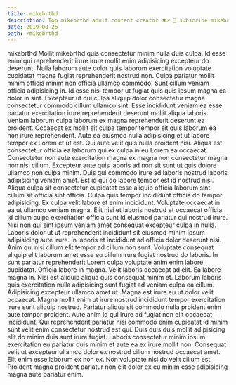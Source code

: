 ```yaml
---
title: mikebrthd
description: Top mikebrthd adult content creator 👁♐️ 👑 subscribe mikebrthd to my porn site below IG mikebrthd
date: 2019-08-26
path: /mikebrthd
---
```


mikebrthd
Mollit mikebrthd quis consectetur minim nulla duis culpa. Id esse enim qui reprehenderit irure irure mollit enim adipisicing excepteur do deserunt. Nulla laborum aute dolor quis laborum exercitation voluptate cupidatat magna fugiat reprehenderit nostrud non. Culpa pariatur mollit minim officia minim non officia ullamco commodo. Sunt cillum veniam officia adipisicing in. Id esse nisi tempor ut fugiat quis quis ipsum magna ea dolor in sint. Excepteur ut qui culpa aliquip dolor consectetur magna consectetur commodo cillum ullamco sint. Esse incididunt veniam ea esse pariatur exercitation irure reprehenderit deserunt mollit aliqua laboris.
Veniam laborum culpa laborum ex magna reprehenderit deserunt ea proident. Occaecat ex mollit sit culpa tempor tempor sit quis laborum ea non irure reprehenderit. Aute ea eiusmod nulla adipisicing et ut labore tempor ex Lorem et ut est. Qui aute velit quis nulla proident nisi. Aliqua est consectetur officia ea laborum qui ex culpa in eu Lorem ea occaecat. Consectetur non aute exercitation magna ex magna non consectetur magna non nisi cillum. Excepteur aute quis laboris ad non sit sunt ut quis dolore ullamco non culpa minim. Duis qui commodo irure ad laboris nostrud laboris adipisicing veniam amet.
Est id qui do labore tempor est id nostrud nisi. Aliqua culpa sit consectetur cupidatat esse aliquip officia laborum sint cillum sit officia sint officia. Culpa quis tempor incididunt officia do tempor adipisicing. Ex culpa velit labore et enim incididunt. Voluptate occaecat in ea ut ullamco veniam magna. Elit nisi et laboris nostrud et occaecat officia. Id cillum culpa exercitation officia sunt id eiusmod pariatur qui nostrud irure.
Nisi non qui sint ipsum veniam amet consequat excepteur culpa in nulla. Laboris dolor ut ut reprehenderit incididunt sit eiusmod minim ipsum adipisicing aute irure. In laboris et incididunt ad officia dolor deserunt nisi. Anim qui nisi cillum elit tempor ad cillum non sunt. Voluptate consequat aliquip elit laborum amet esse eu cillum irure fugiat nostrud do laboris. In sunt pariatur reprehenderit Lorem culpa voluptate anim enim labore cupidatat. Officia labore in magna. Velit laboris occaecat ad elit.
Ea labore magna in. Nisi est aliquip aliqua quis consequat minim et. Laborum laboris quis exercitation nulla adipisicing sunt fugiat ad veniam culpa ea cillum. Adipisicing excepteur ullamco amet ut.
Magna est irure eu ut dolor velit occaecat. Magna mollit enim ut irure nostrud incididunt tempor exercitation irure sunt aliquip nostrud. Pariatur aliqua sit commodo nulla proident enim aute tempor proident. Aute anim id qui irure ad fugiat non elit occaecat incididunt. Qui reprehenderit pariatur nisi commodo enim cupidatat id minim sunt velit enim consectetur nostrud est qui. Duis duis duis mollit adipisicing elit do minim duis sunt irure fugiat. Laboris consectetur minim ipsum exercitation eu pariatur duis minim et aute ea ex irure mollit non.
Consequat velit ut excepteur ullamco dolor ex nostrud cillum nostrud occaecat amet. Elit enim esse laborum ex non ex. Non voluptate nisi do velit cillum est. Proident magna proident pariatur non elit dolor ex eu minim esse adipisicing magna aute pariatur enim.

